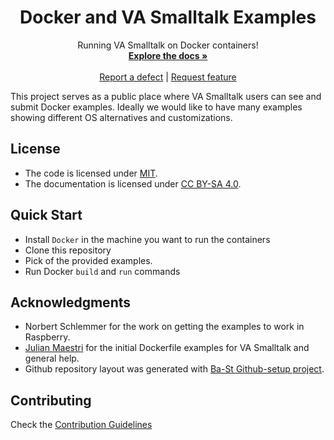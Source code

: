 <p align="center">
<!---<img src="assets/logos/128x128.png">-->
 <h1 align="center">Docker and VA Smalltalk Examples</h1>
  <p align="center">
    Running VA Smalltalk on Docker containers!
    <br>
    <a href="docs/"><strong>Explore the docs »</strong></a>
    <br>
    <br>
    <a href="https://github.com/vasmalltalk/docker-examples/issues/new?labels=Type%3A+Defect">Report a defect</a>
    |
    <a href="https://github.com/vasmalltalk/docker-examples/issues/new?labels=Type%3A+Feature">Request feature</a>
  </p>
</p>

<!---
[![GitHub release](https://img.shields.io/github/release/vasmalltalk/docker-examples.svg)](https://github.com/vasmalltalk/docker-examples/releases/latest)
[![Build Status](https://travis-ci.com/vasmalltalk/docker-examples.svg?branch=release-candidate)](https://travis-ci.com/vasmalltalk/docker-examples)
[![Coverage Status](https://coveralls.io/repos/github/vasmalltalk/docker-examples/badge.svg?branch=release-candidate)](https://coveralls.io/github/vasmalltalk/docker-examples?branch=release-candidate)
-->

This project serves as a public place where VA Smalltalk users can see and submit Docker examples. Ideally we would like to have many examples showing different OS alternatives and customizations.


## License
- The code is licensed under [MIT](LICENSE).
- The documentation is licensed under [CC BY-SA 4.0](http://creativecommons.org/licenses/by-sa/4.0/).

## Quick Start

- Install `Docker` in the machine you want to run the containers
- Clone this repository
- Pick of the provided examples.
- Run Docker `build` and `run` commands


## Acknowledgments

- Norbert Schlemmer for the work on getting the examples to work in Raspberry.
- [Julian Maestri](https://github.com/serpi90) for the initial Dockerfile examples for VA Smalltalk and general help.
- Github repository layout was generated with [Ba-St Github-setup project](https://github.com/ba-st/GitHub-setup).


## Contributing

Check the [Contribution Guidelines](CONTRIBUTING.md)
